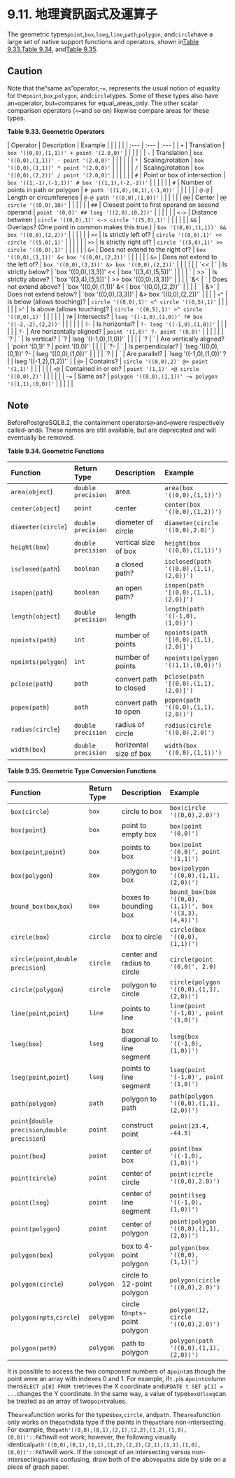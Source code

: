 # 9.11. 地理資訊函式及運算子

The geometric types`point`,`box`,`lseg`,`line`,`path`,`polygon`, and`circle`have a large set of native support functions and operators, shown in[Table 9.33](https://www.postgresql.org/docs/10/static/functions-geometry.html#functions-geometry-op-table),[Table 9.34](https://www.postgresql.org/docs/10/static/functions-geometry.html#functions-geometry-func-table), and[Table 9.35](https://www.postgresql.org/docs/10/static/functions-geometry.html#functions-geometry-conv-table).

## Caution

Note that the“same as”operator,`~=`, represents the usual notion of equality for the`point`,`box`,`polygon`, and`circle`types. Some of these types also have an`=`operator, but`=`compares for equal\_areas\_only. The other scalar comparison operators \(`<=`and so on\) likewise compare areas for these types.

**Table 9.33. Geometric Operators**

| Operator | Description | Example |  |  |  |  |
| :--- | :--- | :--- |
| `+` | Translation | `box '((0,0),(1,1))' + point '(2.0,0)'` |  |  |  |  |
| `-` | Translation | `box '((0,0),(1,1))' - point '(2.0,0)'` |  |  |  |  |
| `*` | Scaling/rotation | `box '((0,0),(1,1))' * point '(2.0,0)'` |  |  |  |  |
| `/` | Scaling/rotation | `box '((0,0),(2,2))' / point '(2.0,0)'` |  |  |  |  |
| `#` | Point or box of intersection | `box '((1,-1),(-1,1))' # box '((1,1),(-2,-2))'` |  |  |  |  |
| `#` | Number of points in path or polygon | `# path '((1,0),(0,1),(-1,0))'` |  |  |  |  |
| `@-@` | Length or circumference | `@-@ path '((0,0),(1,0))'` |  |  |  |  |
| `@@` | Center | `@@ circle '((0,0),10)'` |  |  |  |  |
| `##` | Closest point to first operand on second operand | `point '(0,0)' ## lseg '((2,0),(0,2))'` |  |  |  |  |
| `<->` | Distance between | `circle '((0,0),1)' <-> circle '((5,0),1)'` |  |  |  |  |
| `&&` | Overlaps? \(One point in common makes this true.\) | `box '((0,0),(1,1))' && box '((0,0),(2,2))'` |  |  |  |  |
| `<<` | Is strictly left of? | `circle '((0,0),1)' << circle '((5,0),1)'` |  |  |  |  |
| `>>` | Is strictly right of? | `circle '((5,0),1)' >> circle '((0,0),1)'` |  |  |  |  |
| `&<` | Does not extend to the right of? | `box '((0,0),(1,1))' &< box '((0,0),(2,2))'` |  |  |  |  |
| `&>` | Does not extend to the left of? | `box '((0,0),(3,3))' &> box '((0,0),(2,2))'` |  |  |  |  |
| \`&lt;&lt; | \` | Is strictly below? | \`box '\(\(0,0\),\(3,3\)\)' &lt;&lt; | box '\(\(3,4\),\(5,5\)\)'\` |  |  |
| \` | &gt;&gt;\` | Is strictly above? | \`box '\(\(3,4\),\(5,5\)\)' | &gt;&gt; box '\(\(0,0\),\(3,3\)\)'\` |  |  |
| \`&&lt; | \` | Does not extend above? | \`box '\(\(0,0\),\(1,1\)\)' &&lt; | box '\(\(0,0\),\(2,2\)\)'\` |  |  |
| \` | &&gt;\` | Does not extend below? | \`box '\(\(0,0\),\(3,3\)\)' | &&gt; box '\(\(0,0\),\(2,2\)\)'\` |  |  |
| `<^` | Is below \(allows touching\)? | `circle '((0,0),1)' <^ circle '((0,5),1)'` |  |  |  |  |
| `>^` | Is above \(allows touching\)? | `circle '((0,5),1)' >^ circle '((0,0),1)'` |  |  |  |  |
| `?#` | Intersects? | `lseg '((-1,0),(1,0))' ?# box '((-2,-2),(2,2))'` |  |  |  |  |
| `?-` | Is horizontal? | `?- lseg '((-1,0),(1,0))'` |  |  |  |  |
| `?-` | Are horizontally aligned? | `point '(1,0)' ?- point '(0,0)'` |  |  |  |  |
| \`? | \` | Is vertical? | \`? | lseg '\(\(-1,0\),\(1,0\)\)'\` |  |  |
| \`? | \` | Are vertically aligned? | \`point '\(0,1\)' ? | point '\(0,0\)'\` |  |  |
| \`?- | \` | Is perpendicular? | \`lseg '\(\(0,0\),\(0,1\)\)' ?- | lseg '\(\(0,0\),\(1,0\)\)'\` |  |  |
| \`? |  | \` | Are parallel? | \`lseg '\(\(-1,0\),\(1,0\)\)' ? |  | lseg '\(\(-1,2\),\(1,2\)\)'\` |
| `@>` | Contains? | `circle '((0,0),2)' @> point '(1,1)'` |  |  |  |  |
| `<@` | Contained in or on? | `point '(1,1)' <@ circle '((0,0),2)'` |  |  |  |  |
| `~=` | Same as? | `polygon '((0,0),(1,1))' ~= polygon '((1,1),(0,0))'` |  |  |  |  |

## Note

BeforePostgreSQL8.2, the containment operators`@>`and`<@`were respectively called`~`and`@`. These names are still available, but are deprecated and will eventually be removed.

**Table 9.34. Geometric Functions**

| Function | Return Type | Description | Example |
| :--- | :--- | :--- | :--- |
| `area(object`\) | `double precision` | area | `area(box '((0,0),(1,1))')` |
| `center(object`\) | `point` | center | `center(box '((0,0),(1,2))')` |
| `diameter(circle`\) | `double precision` | diameter of circle | `diameter(circle '((0,0),2.0)')` |
| `height(box`\) | `double precision` | vertical size of box | `height(box '((0,0),(1,1))')` |
| `isclosed(path`\) | `boolean` | a closed path? | `isclosed(path '((0,0),(1,1),(2,0))')` |
| `isopen(path`\) | `boolean` | an open path? | `isopen(path '[(0,0),(1,1),(2,0)]')` |
| `length(object`\) | `double precision` | length | `length(path '((-1,0),(1,0))')` |
| `npoints(path`\) | `int` | number of points | `npoints(path '[(0,0),(1,1),(2,0)]')` |
| `npoints(polygon`\) | `int` | number of points | `npoints(polygon '((1,1),(0,0))')` |
| `pclose(path`\) | `path` | convert path to closed | `pclose(path '[(0,0),(1,1),(2,0)]')` |
| `popen(path`\) | `path` | convert path to open | `popen(path '((0,0),(1,1),(2,0))')` |
| `radius(circle`\) | `double precision` | radius of circle | `radius(circle '((0,0),2.0)')` |
| `width(box`\) | `double precision` | horizontal size of box | `width(box '((0,0),(1,1))')` |

**Table 9.35. Geometric Type Conversion Functions**

| Function | Return Type | Description | Example |
| :--- | :--- | :--- | :--- |
| `box(circle`\) | `box` | circle to box | `box(circle '((0,0),2.0)')` |
| `box(point`\) | `box` | point to empty box | `box(point '(0,0)')` |
| `box(point`,`point`\) | `box` | points to box | `box(point '(0,0)', point '(1,1)')` |
| `box(polygon`\) | `box` | polygon to box | `box(polygon '((0,0),(1,1),(2,0))')` |
| `bound_box(box`,`box`\) | `box` | boxes to bounding box | `bound_box(box '((0,0),(1,1))', box '((3,3),(4,4))')` |
| `circle(box`\) | `circle` | box to circle | `circle(box '((0,0),(1,1))')` |
| `circle(point`,`double precision`\) | `circle` | center and radius to circle | `circle(point '(0,0)', 2.0)` |
| `circle(polygon`\) | `circle` | polygon to circle | `circle(polygon '((0,0),(1,1),(2,0))')` |
| `line(point`,`point`\) | `line` | points to line | `line(point '(-1,0)', point '(1,0)')` |
| `lseg(box`\) | `lseg` | box diagonal to line segment | `lseg(box '((-1,0),(1,0))')` |
| `lseg(point`,`point`\) | `lseg` | points to line segment | `lseg(point '(-1,0)', point '(1,0)')` |
| `path(polygon`\) | `path` | polygon to path | `path(polygon '((0,0),(1,1),(2,0))')` |
| `point`\(`double precision`,`double precision`\) | `point` | construct point | `point(23.4, -44.5)` |
| `point(box`\) | `point` | center of box | `point(box '((-1,0),(1,0))')` |
| `point(circle`\) | `point` | center of circle | `point(circle '((0,0),2.0)')` |
| `point(lseg`\) | `point` | center of line segment | `point(lseg '((-1,0),(1,0))')` |
| `point(polygon`\) | `point` | center of polygon | `point(polygon '((0,0),(1,1),(2,0))')` |
| `polygon(box`\) | `polygon` | box to 4-point polygon | `polygon(box '((0,0),(1,1))')` |
| `polygon(circle`\) | `polygon` | circle to 12-point polygon | `polygon(circle '((0,0),2.0)')` |
| `polygon(npts`,`circle`\) | `polygon` | circle to`npts`-point polygon | `polygon(12, circle '((0,0),2.0)')` |
| `polygon(path`\) | `polygon` | path to polygon | `polygon(path '((0,0),(1,1),(2,0))')` |

It is possible to access the two component numbers of a`point`as though the point were an array with indexes 0 and 1. For example, if`t.p`is a`point`column then`SELECT p[0] FROM t`retrieves the X coordinate and`UPDATE t SET p[1] = ...`changes the Y coordinate. In the same way, a value of type`box`or`lseg`can be treated as an array of two`point`values.

The`area`function works for the types`box`,`circle`, and`path`. The`area`function only works on the`path`data type if the points in the`path`are non-intersecting. For example, the`path'((0,0),(0,1),(2,1),(2,2),(1,2),(1,0),(0,0))'::PATH`will not work; however, the following visually identical`path'((0,0),(0,1),(1,1),(1,2),(2,2),(2,1),(1,1),(1,0),(0,0))'::PATH`will work. If the concept of an intersecting versus non-intersecting`path`is confusing, draw both of the above`path`s side by side on a piece of graph paper.

